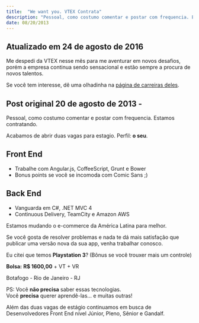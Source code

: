 ```yaml
---
title:  "We want you. VTEX Contrata"
description: "Pessoal, como costumo comentar e postar com frequencia. Estamos contratando."
date: 08/20/2013
---
```


## Atualizado em 24 de agosto de 2016

Me despedi da VTEX nesse mês para me aventurar em novos desafios, porém a empresa continua sendo sensacional e estão sempre a procura de novos talentos.

Se você tem interesse, dê uma olhadinha na [página de carreiras deles](http://lab.vtex.com/careers/).

## Post original 20 de agosto de 2013 - 

Pessoal, como costumo comentar e postar com frequencia. Estamos contratando.

Acabamos de abrir duas vagas para estagio. Perfil: **o seu**.


## Front End
* Trabalhe com Angular.js, CoffeeScript, Grunt e Bower
* Bonus points se você se incomoda com Comic Sans ;)

## Back End
* Vanguarda em C#, .NET MVC 4
* Continuous Delivery, TeamCity e Amazon AWS


Estamos mudando o   e-commerce da América Latina para melhor.

Se você gosta de resolver problemas e nada te dá mais satisfação que publicar uma versão nova da sua app, venha trabalhar conosco.

Eu citei que temos **Playstation 3**? (Bônus se você trouxer mais um controle)

**Bolsa:**
**R$ 1600,00** + VT + VR

Botafogo - Rio de Janeiro - RJ

PS: Você **não precisa** saber essas tecnologias. <br />
Você **precisa** querer aprendê-las… e muitas outras!

Além das duas vagas de estágio continuamos em busca de Desenvolvedores Front End nível Júnior, Pleno, Sênior e Gandalf.
